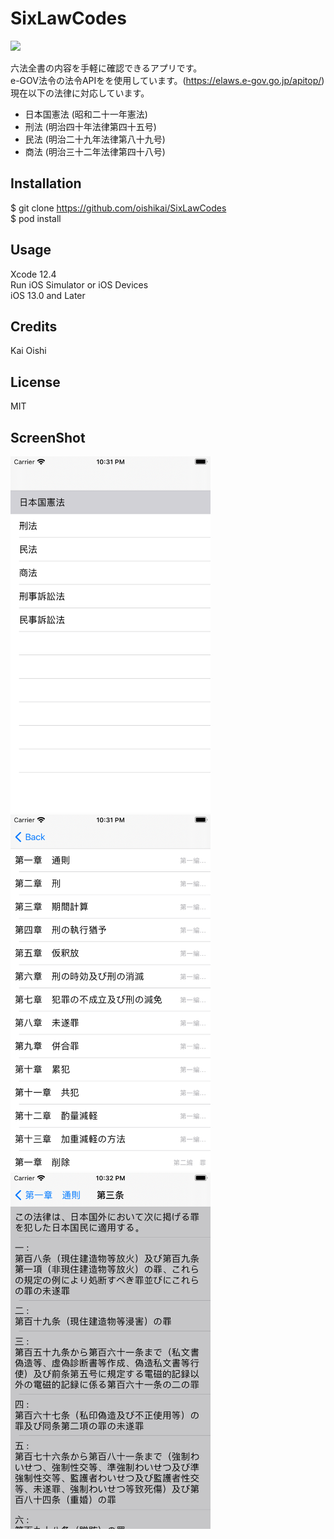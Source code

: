 # SixLawCodes
<img src="https://github.com/oishikai/SixLawCodes/blob/screenshots/ScreenShots/Icon.png" width="240">

六法全書の内容を手軽に確認できるアプリです。<BR>
e-GOV法令の法令APIをを使用しています。(https://elaws.e-gov.go.jp/apitop/)<BR>
現在以下の法律に対応しています。

- 日本国憲法 (昭和二十一年憲法)
- 刑法 (明治四十年法律第四十五号)
- 民法 (明治二十九年法律第八十九号)
- 商法 (明治三十二年法律第四十八号)

## Installation

$ git clone https://github.com/oishikai/SixLawCodes<BR>
$ pod install

## Usage

Xcode 12.4<BR>
Run iOS Simulator or iOS Devices<BR>
iOS 13.0 and Later

## Credits

Kai Oishi

## License

MIT

## ScreenShot

<img src="https://github.com/oishikai/SixLawCodes/blob/screenshots/ScreenShots/ScreenShot_1.png" width="320">
<img src="https://github.com/oishikai/SixLawCodes/blob/screenshots/ScreenShots/ScreenShot_2.png" width="320">
<img src="https://github.com/oishikai/SixLawCodes/blob/screenshots/ScreenShots/ScreenShot_3.png" width="320">
